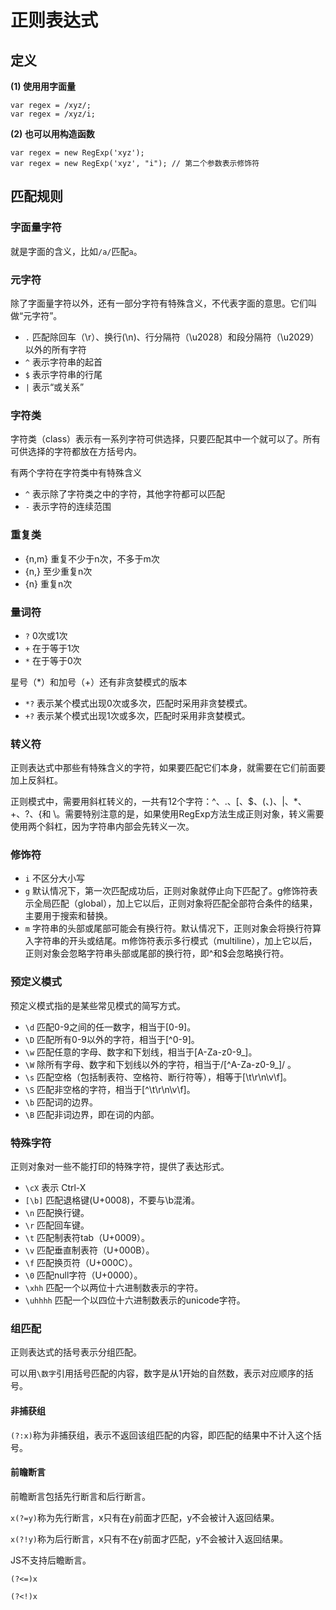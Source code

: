 # 正则表达式

## 定义

**(1) 使用用字面量**

    var regex = /xyz/;
    var regex = /xyz/i;

**(2) 也可以用构造函数**

    var regex = new RegExp('xyz');
    var regex = new RegExp('xyz', "i"); // 第二个参数表示修饰符
    
## 匹配规则

### 字面量字符

就是字面的含义，比如`/a/`匹配`a`。

### 元字符

除了字面量字符以外，还有一部分字符有特殊含义，不代表字面的意思。它们叫做“元字符”。

* `.` 匹配除回车（\r）、换行(\n)、行分隔符（\u2028）和段分隔符（\u2029）以外的所有字符
* `^` 表示字符串的起首
* `$` 表示字符串的行尾
* `|` 表示“或关系”

### 字符类

字符类（class）表示有一系列字符可供选择，只要匹配其中一个就可以了。所有可供选择的字符都放在方括号内。

有两个字符在字符类中有特殊含义

* `^` 表示除了字符类之中的字符，其他字符都可以匹配
* `-` 表示字符的连续范围

### 重复类

* {n,m} 重复不少于n次，不多于m次
* {n,} 至少重复n次
* {n} 重复n次


### 量词符

* `?` 0次或1次
* `+` 在于等于1次
* `*` 在于等于0次

星号（*）和加号（+）还有非贪婪模式的版本

* `*?` 表示某个模式出现0次或多次，匹配时采用非贪婪模式。
* `+?` 表示某个模式出现1次或多次，匹配时采用非贪婪模式。

### 转义符

正则表达式中那些有特殊含义的字符，如果要匹配它们本身，就需要在它们前面要加上反斜杠。

正则模式中，需要用斜杠转义的，一共有12个字符：^、.、[、$、(、)、|、*、+、?、{和 \。需要特别注意的是，如果使用RegExp方法生成正则对象，转义需要使用两个斜杠，因为字符串内部会先转义一次。

### 修饰符

* `i` 不区分大小写
* `g` 默认情况下，第一次匹配成功后，正则对象就停止向下匹配了。g修饰符表示全局匹配（global），加上它以后，正则对象将匹配全部符合条件的结果，主要用于搜索和替换。
* `m` 字符串的头部或尾部可能会有换行符。默认情况下，正则对象会将换行符算入字符串的开头或结尾。m修饰符表示多行模式（multiline），加上它以后，正则对象会忽略字符串头部或尾部的换行符，即^和$会忽略换行符。

### 预定义模式

预定义模式指的是某些常见模式的简写方式。

* `\d` 匹配0-9之间的任一数字，相当于[0-9]。
* `\D` 匹配所有0-9以外的字符，相当于[^0-9]。
* `\w` 匹配任意的字母、数字和下划线，相当于[A-Za-z0-9_]。
* `\W` 除所有字母、数字和下划线以外的字符，相当于/[^A-Za-z0-9_]/ 。
* `\s` 匹配空格（包括制表符、空格符、断行符等），相等于[\t\r\n\v\f]。
* `\S` 匹配非空格的字符，相当于[^\t\r\n\v\f]。
* `\b` 匹配词的边界。
* `\B` 匹配非词边界，即在词的内部。

### 特殊字符

正则对象对一些不能打印的特殊字符，提供了表达形式。

* `\cX` 表示 Ctrl-X
* `[\b]` 匹配退格键(U+0008)，不要与\b混淆。
* `\n` 匹配换行键。
* `\r` 匹配回车键。
* `\t` 匹配制表符tab（U+0009）。
* `\v` 匹配垂直制表符（U+000B）。
* `\f` 匹配换页符（U+000C）。
* `\0` 匹配null字符（U+0000）。
* `\xhh` 匹配一个以两位十六进制数表示的字符。
* `\uhhhh` 匹配一个以四位十六进制数表示的unicode字符。

### 组匹配

正则表达式的括号表示分组匹配。

可以用`\数字`引用括号匹配的内容，数字是从1开始的自然数，表示对应顺序的括号。

#### 非捕获组

`(?:x)`称为非捕获组，表示不返回该组匹配的内容，即匹配的结果中不计入这个括号。

#### 前瞻断言

前瞻断言包括先行断言和后行断言。

`x(?=y)`称为先行断言，x只有在y前面才匹配，y不会被计入返回结果。

`x(?!y)`称为后行断言，x只有不在y前面才匹配，y不会被计入返回结果。

JS不支持后瞻断言。

`(?<=)x`

`(?<!)x`